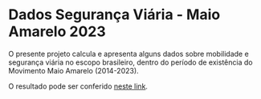 # Dados Segurança Viária - Maio Amarelo 2023

O presente projeto calcula e apresenta alguns dados sobre mobilidade e segurança viária no escopo brasileiro, dentro do período de existência do Movimento Maio Amarelo (2014-2023).

O resultado pode ser conferido [neste link](https://pabsantos.quarto.pub/dados-seg-viaria/).
